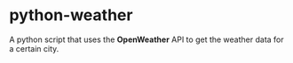 # python-weather
A python script that uses the **OpenWeather** API to get the weather data for a certain city.

